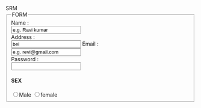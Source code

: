 <html>
  <head>
    SRM
  </head>
  <body>
    <from>
      <fieldset>
      <legend>FORM</legend>
       Name :<br/> <input type = "text" name = "user_name" size = "20" value = "e.g. Ravi kumar" maxlength = "20">
      <br/>
       Address :<br/> <input type = "text" name = "user_name" size = "20" value = "bel" maxlength = "20">
      Email :<br/> <input type = "text" email = "email_id" size = "20" value = "e.g. revi@gmail.com" maxlength = "20"> 
      <br/>
    Password : <br/><input type = "Password" name = "user_pass"> 
    <br/>
     <h4>SEX</h4>
     <input type="radio" value="m" name="gender">Male
      <input type="radio" value="f" name="gender">female
    </fieldset>
    </from>
  </body>
  </html>
